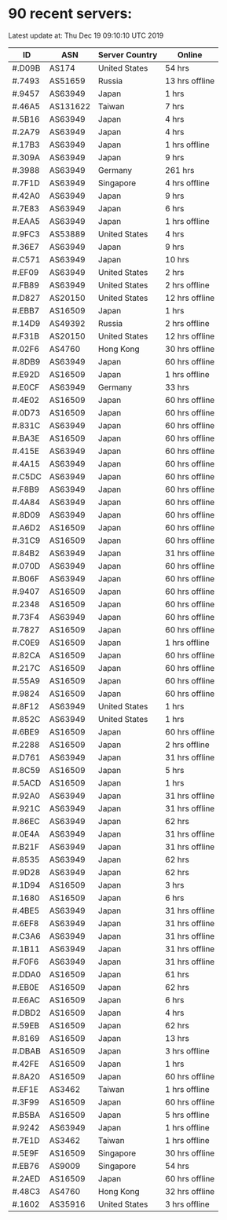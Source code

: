 # 90 recent servers:

Latest update at: Thu Dec 19 09:10:10 UTC 2019

| ID | ASN | Server Country | Online |
| -- | --- | -------------- | ------ |
| #.D09B | AS174 | United States | 54 hrs |
| #.7493 | AS51659 | Russia | 13 hrs offline |
| #.9457 | AS63949 | Japan | 1 hrs |
| #.46A5 | AS131622 | Taiwan | 7 hrs |
| #.5B16 | AS63949 | Japan | 4 hrs |
| #.2A79 | AS63949 | Japan | 4 hrs |
| #.17B3 | AS63949 | Japan | 1 hrs offline |
| #.309A | AS63949 | Japan | 9 hrs |
| #.3988 | AS63949 | Germany | 261 hrs |
| #.7F1D | AS63949 | Singapore | 4 hrs offline |
| #.42A0 | AS63949 | Japan | 9 hrs |
| #.7E83 | AS63949 | Japan | 6 hrs |
| #.EAA5 | AS63949 | Japan | 1 hrs offline |
| #.9FC3 | AS53889 | United States | 4 hrs |
| #.36E7 | AS63949 | Japan | 9 hrs |
| #.C571 | AS63949 | Japan | 10 hrs |
| #.EF09 | AS63949 | United States | 2 hrs |
| #.FB89 | AS63949 | United States | 2 hrs offline |
| #.D827 | AS20150 | United States | 12 hrs offline |
| #.EBB7 | AS16509 | Japan | 1 hrs |
| #.14D9 | AS49392 | Russia | 2 hrs offline |
| #.F31B | AS20150 | United States | 12 hrs offline |
| #.02F6 | AS4760 | Hong Kong | 30 hrs offline |
| #.8DB9 | AS63949 | Japan | 60 hrs offline |
| #.E92D | AS16509 | Japan | 1 hrs offline |
| #.E0CF | AS63949 | Germany | 33 hrs |
| #.4E02 | AS16509 | Japan | 60 hrs offline |
| #.0D73 | AS16509 | Japan | 60 hrs offline |
| #.831C | AS63949 | Japan | 60 hrs offline |
| #.BA3E | AS16509 | Japan | 60 hrs offline |
| #.415E | AS63949 | Japan | 60 hrs offline |
| #.4A15 | AS63949 | Japan | 60 hrs offline |
| #.C5DC | AS63949 | Japan | 60 hrs offline |
| #.F8B9 | AS63949 | Japan | 60 hrs offline |
| #.4A84 | AS63949 | Japan | 60 hrs offline |
| #.8D09 | AS63949 | Japan | 60 hrs offline |
| #.A6D2 | AS16509 | Japan | 60 hrs offline |
| #.31C9 | AS16509 | Japan | 60 hrs offline |
| #.84B2 | AS63949 | Japan | 31 hrs offline |
| #.070D | AS63949 | Japan | 60 hrs offline |
| #.B06F | AS63949 | Japan | 60 hrs offline |
| #.9407 | AS16509 | Japan | 60 hrs offline |
| #.2348 | AS16509 | Japan | 60 hrs offline |
| #.73F4 | AS63949 | Japan | 60 hrs offline |
| #.7827 | AS16509 | Japan | 60 hrs offline |
| #.C0E9 | AS16509 | Japan | 1 hrs offline |
| #.82CA | AS16509 | Japan | 60 hrs offline |
| #.217C | AS16509 | Japan | 60 hrs offline |
| #.55A9 | AS16509 | Japan | 60 hrs offline |
| #.9824 | AS16509 | Japan | 60 hrs offline |
| #.8F12 | AS63949 | United States | 1 hrs |
| #.852C | AS63949 | United States | 1 hrs |
| #.6BE9 | AS16509 | Japan | 60 hrs offline |
| #.2288 | AS16509 | Japan | 2 hrs offline |
| #.D761 | AS63949 | Japan | 31 hrs offline |
| #.8C59 | AS16509 | Japan | 5 hrs |
| #.5ACD | AS16509 | Japan | 1 hrs |
| #.92A0 | AS63949 | Japan | 31 hrs offline |
| #.921C | AS63949 | Japan | 31 hrs offline |
| #.86EC | AS63949 | Japan | 62 hrs |
| #.0E4A | AS63949 | Japan | 31 hrs offline |
| #.B21F | AS63949 | Japan | 31 hrs offline |
| #.8535 | AS63949 | Japan | 62 hrs |
| #.9D28 | AS63949 | Japan | 62 hrs |
| #.1D94 | AS16509 | Japan | 3 hrs |
| #.1680 | AS16509 | Japan | 6 hrs |
| #.4BE5 | AS63949 | Japan | 31 hrs offline |
| #.6EF8 | AS63949 | Japan | 31 hrs offline |
| #.C3A6 | AS63949 | Japan | 31 hrs offline |
| #.1B11 | AS63949 | Japan | 31 hrs offline |
| #.F0F6 | AS63949 | Japan | 31 hrs offline |
| #.DDA0 | AS16509 | Japan | 61 hrs |
| #.EB0E | AS16509 | Japan | 62 hrs |
| #.E6AC | AS16509 | Japan | 6 hrs |
| #.DBD2 | AS16509 | Japan | 4 hrs |
| #.59EB | AS16509 | Japan | 62 hrs |
| #.8169 | AS16509 | Japan | 13 hrs |
| #.DBAB | AS16509 | Japan | 3 hrs offline |
| #.42FE | AS16509 | Japan | 1 hrs |
| #.8A20 | AS16509 | Japan | 60 hrs offline |
| #.EF1E | AS3462 | Taiwan | 1 hrs offline |
| #.3F99 | AS16509 | Japan | 60 hrs offline |
| #.B5BA | AS16509 | Japan | 5 hrs offline |
| #.9242 | AS63949 | Japan | 1 hrs offline |
| #.7E1D | AS3462 | Taiwan | 1 hrs offline |
| #.5E9F | AS16509 | Singapore | 30 hrs offline |
| #.EB76 | AS9009 | Singapore | 54 hrs |
| #.2AED | AS16509 | Japan | 60 hrs offline |
| #.48C3 | AS4760 | Hong Kong | 32 hrs offline |
| #.1602 | AS35916 | United States | 3 hrs offline |

